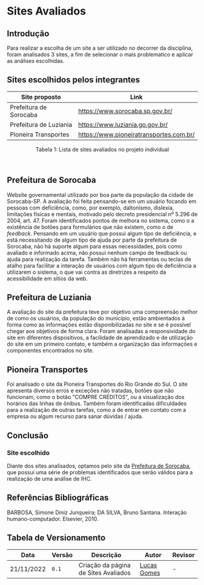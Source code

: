 # Sites Avaliados
## Introdução

Para realizar a escolha de um site a ser utilizado no decorrer da disciplina, foram analisados 3 sites, a fim de selecionar o mais problematico e aplicar as análises escolhidas.

## Sites escolhidos pelos integrantes 

| Site proposto | Link |
| ------------- | ---- |
| Prefeitura de Sorocaba | <https://www.sorocaba.sp.gov.br/> |
| Prefeitura de Luziania | <https://www.luziania.go.gov.br/> |
| Pioneira Transportes | <https://www.pioneiratransportes.com.br/> |

<div style="text-align: center">
<p>Tabela 1: Lista de sites avaliados no projeto individual</p>
</div>
<br>

## Prefeitura de Sorocaba

Website governamental utilizado por boa parte da população da cidade de Sorocaba-SP. A avaliação foi feita pensando-se em um usuário focando em pessoas com deficiência, como, por exemplo, daltonismo, dislexia, limitações físicas e mentais, motivado pelo decreto presidencial nº 5.296 de 2004, art. 47. Foram identificados pontos de melhora no sistema, como o a existência de botões para formulários que não existem, como o de _feedback_. Pensando em um usuário que possui algum tipo de deficiência, e está necessitando de	algum tipo de ajuda por parte da prefeitura de Sorocaba, não há suporte algum para essas necessidades, pois como avaliado e informado acima, não possui nenhum campo de feedback ou ajuda para realização da tarefa. Também não há ferramentas ou teclas de atalho para facilitar a interação de usuários com algum tipo de deficiência a utilizarem o sistema, o que vai contra as diretrizes a respeito da acessibilidade em sítios da web.

## Prefeitura de Luziania

A avaliação do site da prefeitura teve por objetivo uma compreensão melhor de como os usuários, da população do município, estão ambientados à forma como as informações estão disponibilizadas no site e se é possível chegar aos objetivos de forma clara. Foram analisadas a responsividade do site em diferentes dispositivos, a facilidade de aprendizado e de utilização do site em um primeiro contato, e também a organização das informações e componentes encontrados no site.


## Pioneira Transportes

Foi analisado o site da Pioneira Transportes do Rio Grande do Sul. O site apresenta diversos erros e exceções não tratadas, botões que não funcionam, como o botão "COMPRE CRÉDITOS", ou a visualização dos horários das linhas de ônibus. Também foram identificadas dificuldades para a realização de outras tarefas, como a de entrar em contato com a empresa ou algum recurso para sanar dúvidas / ajuda.


## Conclusão
### Site escolhido

Diante dos sites analisados, optamos pelo site da [Prefeitura de Sorocaba](https://www.sorocaba.sp.gov.br/), que possui uma série de problemas identificados que serão válidos para a realização de uma análise de IHC.

## Referências Bibliográficas

BARBOSA, Simone Diniz Junqueira; DA SILVA, Bruno Santana. Interação humano-computador. Elsevier, 2010.

## Tabela de Versionamento

| Data | Versão | Descrição | Autor | Revisor |
| ---- | ------ | --------- | ----- | ------- |
| 21/11/2022 | `0.1`  | Criação da página de Sites Avaliados | [Lucas Gomes](https://github.com/lucasgcaldas) | -


